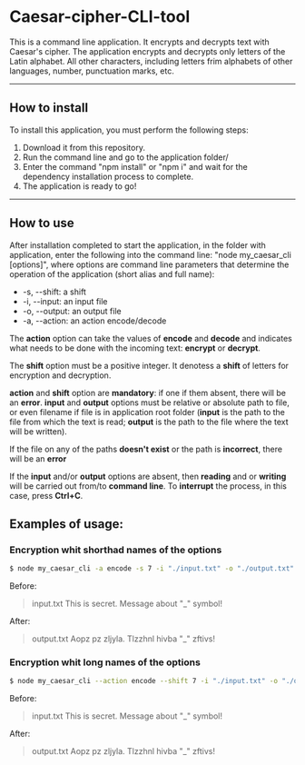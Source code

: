 # Caesar-cipher-CLI-tool

This is a command line application. It encrypts and decrypts text with Caesar's cipher. The application encrypts and decrypts only letters of the Latin alphabet. All other characters, including letters frim alphabets of other languages, number, punctuation marks, etc.

---

## How to install

To install this application, you must perform the following steps:

1. Download it from this repository.
2. Run the command line and go to the application folder/
3. Enter the command "npm install" or "npm i" and wait for the dependency installation process to complete.
4. The application is ready to go!

---

## How to use

After installation completed to start the application, in the folder with application, enter the following into the command line: "node my_caesar_cli [options]", where options are command line parameters that determine the operation of the application (short alias and full name):

- -s, --shift: a shift
- -i, --input: an input file
- -o, --output: an output file
- -a, --action: an action encode/decode

The **action** option can take the values of **encode** and **decode** and indicates what needs to be done with the incoming text: **encrypt** or **decrypt**.

The **shift** option must be a positive integer. It denotess a **shift** of letters for encryption and decryption.

**action** and **shift** option are **mandatory**: if one if them absent, there will be an **error**. **input** and **output** options must be relative or absolute path to file, or even filename if file is in application root folder (**input** is the path to the file from which the text is read; **output** is the path to the file where the text will be written).

If the file on any of the paths **doesn't exist** or the path is **incorrect**, there will be an **error**

If the **input** and/or **output** options are absent, then **reading** and or **writing** will be carried out from/to **command line**. To **interrupt** the process, in this case, press **Ctrl+C**.

## Examples of usage:

### Encryption whit shorthad names of the options

```bash
$ node my_caesar_cli -a encode -s 7 -i "./input.txt" -o "./output.txt"
```

Before:

> input.txt
> This is secret. Message about "\_" symbol!

After:

> output.txt
> Aopz pz zljyla. Tlzzhnl hivba "\_" zftivs!

### Encryption whit long names of the options

```bash
$ node my_caesar_cli --action encode --shift 7 -i "./input.txt" -o "./output.txt"
```

Before:

> input.txt
> This is secret. Message about "\_" symbol!

After:

> output.txt
> Aopz pz zljyla. Tlzzhnl hivba "\_" zftivs!
